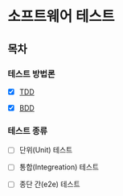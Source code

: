 # 소프트웨어 테스트
## 목차
### 테스트 방법론
- [x] [TDD](https://github.com/snghyun331/study-cs/blob/main/Testing/tdd.md)

- [x] [BDD](https://github.com/snghyun331/study-cs/blob/main/Testing/bdd.md)

### 테스트 종류
- [ ] 단위(Unit) 테스트

- [ ] 통합(Integreation) 테스트

- [ ] 종단 간(e2e) 테스트
